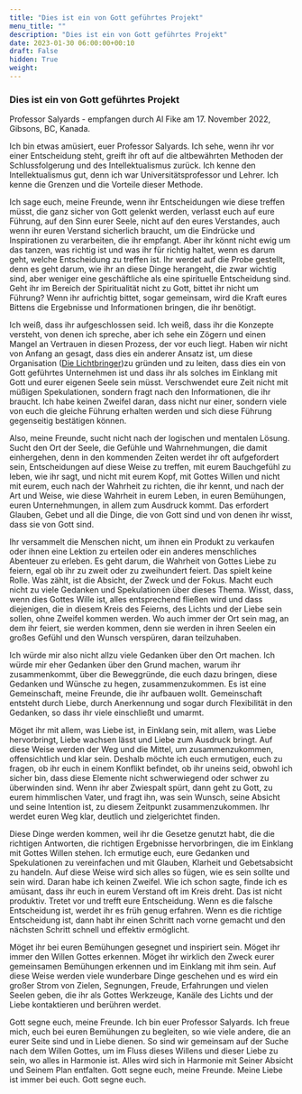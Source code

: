 ```yaml
---
title: "Dies ist ein von Gott geführtes Projekt"
menu_title: ""
description: "Dies ist ein von Gott geführtes Projekt"
date: 2023-01-30 06:00:00+00:10
draft: False
hidden: True
weight:
---
```

### Dies ist ein von Gott geführtes Projekt

Professor Salyards - empfangen durch Al Fike am 17. November 2022, Gibsons, BC, Kanada.

Ich bin etwas amüsiert, euer Professor Salyards. Ich sehe, wenn ihr vor einer Entscheidung steht, greift ihr oft auf die altbewährten Methoden der Schlussfolgerung und des Intellektualismus zurück. Ich kenne den Intellektualismus gut, denn ich war Universitätsprofessor und Lehrer. Ich kenne die Grenzen und die Vorteile dieser Methode.

Ich sage euch, meine Freunde, wenn ihr Entscheidungen wie diese treffen müsst, die ganz sicher von Gott gelenkt werden, verlasst euch auf eure Führung, auf den Sinn eurer Seele, nicht auf den eures Verstandes, auch wenn ihr euren Verstand sicherlich braucht, um die Eindrücke und Inspirationen zu verarbeiten, die ihr empfangt. Aber ihr könnt nicht ewig um das tanzen, was richtig ist und was ihr für richtig haltet, wenn es darum geht, welche Entscheidung zu treffen ist. Ihr werdet auf die Probe gestellt, denn es geht darum, wie ihr an diese Dinge herangeht, die zwar wichtig sind, aber weniger eine geschäftliche als eine spirituelle Entscheidung sind. Geht ihr im Bereich der Spiritualität nicht zu Gott, bittet ihr nicht um Führung? Wenn ihr aufrichtig bittet, sogar gemeinsam, wird die Kraft eures Bittens die Ergebnisse und Informationen bringen, die ihr benötigt.

Ich weiß, dass ihr aufgeschlossen seid. Ich weiß, dass ihr die Konzepte versteht, von denen ich spreche, aber ich sehe ein Zögern und einen Mangel an Vertrauen in diesen Prozess, der vor euch liegt. Haben wir nicht von Anfang an gesagt, dass dies ein anderer Ansatz ist, um diese Organisation ([Die Lichtbringer](/die-gemeinschaft-der-goettlichen-liebe/die-lichtbringer/))zu gründen und zu leiten, dass dies ein von Gott geführtes Unternehmen ist und dass ihr als solches im Einklang mit Gott und eurer eigenen Seele sein müsst. Verschwendet eure Zeit nicht mit müßigen Spekulationen, sondern fragt nach den Informationen, die ihr braucht. Ich habe keinen Zweifel daran, dass nicht nur einer, sondern viele von euch die gleiche Führung erhalten werden und sich diese Führung gegenseitig bestätigen können.

Also, meine Freunde, sucht nicht nach der logischen und mentalen Lösung. Sucht den Ort der Seele, die Gefühle und Wahrnehmungen, die damit einhergehen, denn in den kommenden Zeiten werdet ihr oft aufgefordert sein, Entscheidungen auf diese Weise zu treffen, mit eurem Bauchgefühl zu leben, wie ihr sagt, und nicht mit eurem Kopf, mit Gottes Willen und nicht mit eurem, euch nach der Wahrheit zu richten, die ihr kennt, und nach der Art und Weise, wie diese Wahrheit in eurem Leben, in euren Bemühungen, euren Unternehmungen, in allem zum Ausdruck kommt. Das erfordert Glauben, Gebet und all die Dinge, die von Gott sind und von denen ihr wisst, dass sie von Gott sind.

Ihr versammelt die Menschen nicht, um ihnen ein Produkt zu verkaufen oder ihnen eine Lektion zu erteilen oder ein anderes menschliches Abenteuer zu erleben. Es geht darum, die Wahrheit von Gottes Liebe zu feiern, egal ob ihr zu zweit oder zu zweihundert feiert. Das spielt keine Rolle. Was zählt, ist die Absicht, der Zweck und der Fokus. Macht euch nicht zu viele Gedanken und Spekulationen über dieses Thema. Wisst, dass, wenn dies Gottes Wille ist, alles entsprechend fließen wird und dass diejenigen, die in diesem Kreis des Feierns, des Lichts und der Liebe sein sollen, ohne Zweifel kommen werden. Wo auch immer der Ort sein mag, an dem ihr feiert, sie werden kommen, denn sie werden in ihren Seelen ein großes Gefühl und den Wunsch verspüren, daran teilzuhaben.

Ich würde mir also nicht allzu viele Gedanken über den Ort machen. Ich würde mir eher Gedanken über den Grund machen, warum ihr zusammenkommt, über die Beweggründe, die euch dazu bringen, diese Gedanken und Wünsche zu hegen, zusammenzukommen. Es ist eine Gemeinschaft, meine Freunde, die ihr aufbauen wollt. Gemeinschaft entsteht durch Liebe, durch Anerkennung und sogar durch Flexibilität in den Gedanken, so dass ihr viele einschließt und umarmt.

Möget ihr mit allem, was Liebe ist, in Einklang sein, mit allem, was Liebe hervorbringt, Liebe wachsen lässt und Liebe zum Ausdruck bringt. Auf diese Weise werden der Weg und die Mittel, um zusammenzukommen, offensichtlich und klar sein. Deshalb möchte ich euch ermutigen, euch zu fragen, ob ihr euch in einem Konflikt befindet, ob ihr uneins seid, obwohl ich sicher bin, dass diese Elemente nicht schwerwiegend oder schwer zu überwinden sind. Wenn ihr aber Zwiespalt spürt, dann geht zu Gott, zu eurem himmlischen Vater, und fragt ihn, was sein Wunsch, seine Absicht und seine Intention ist, zu diesem Zeitpunkt zusammenzukommen. Ihr werdet euren Weg klar, deutlich und zielgerichtet finden.

Diese Dinge werden kommen, weil ihr die Gesetze genutzt habt, die die richtigen Antworten, die richtigen Ergebnisse hervorbringen, die im Einklang mit Gottes Willen stehen. Ich ermutige euch, eure Gedanken und Spekulationen zu vereinfachen und mit Glauben, Klarheit und Gebetsabsicht zu handeln. Auf diese Weise wird sich alles so fügen, wie es sein sollte und sein wird. Daran habe ich keinen Zweifel. Wie ich schon sagte, finde ich es amüsant, dass ihr euch in eurem Verstand oft im Kreis dreht. Das ist nicht produktiv. Tretet vor und trefft eure Entscheidung. Wenn es die falsche Entscheidung ist, werdet ihr es früh genug erfahren. Wenn es die richtige Entscheidung ist, dann habt ihr einen Schritt nach vorne gemacht und den nächsten Schritt schnell und effektiv ermöglicht.

Möget ihr bei euren Bemühungen gesegnet und inspiriert sein. Möget ihr immer den Willen Gottes erkennen. Möget ihr wirklich den Zweck eurer gemeinsamen Bemühungen erkennen und im Einklang mit ihm sein. Auf diese Weise werden viele wunderbare Dinge geschehen und es wird ein großer Strom von Zielen, Segnungen, Freude, Erfahrungen und vielen Seelen geben, die ihr als Gottes Werkzeuge, Kanäle des Lichts und der Liebe kontaktieren und berühren werdet.

Gott segne euch, meine Freunde. Ich bin euer Professor Salyards. Ich freue mich, euch bei euren Bemühungen zu begleiten, so wie viele andere, die an eurer Seite sind und in Liebe dienen. So sind wir gemeinsam auf der Suche nach dem Willen Gottes, um im Fluss dieses Willens und dieser Liebe zu sein, wo alles in Harmonie ist. Alles wird sich in Harmonie mit Seiner Absicht und Seinem Plan entfalten. Gott segne euch, meine Freunde. Meine Liebe ist immer bei euch. Gott segne euch.
